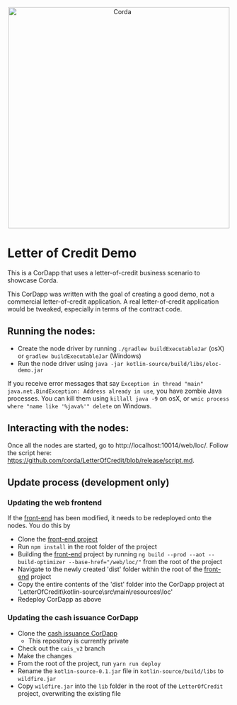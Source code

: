 <p align="center">
  <img src="https://www.corda.net/wp-content/uploads/2016/11/fg005_corda_b.png" alt="Corda" width="500">
</p>

# Letter of Credit Demo

This is a CorDapp that uses a letter-of-credit business scenario to showcase Corda.

This CorDapp was written with the goal of creating a good demo, not a commercial letter-of-credit application. A real 
letter-of-credit application would be tweaked, especially in terms of the contract code.

## Running the nodes:

* Create the node driver by running `./gradlew buildExecutableJar` (osX) or `gradlew buildExecutableJar` (Windows)
* Run the node driver using `java -jar kotlin-source/build/libs/eloc-demo.jar`

If you receive error messages that say `Exception in thread "main" java.net.BindException: Address already in use`, you have zombie Java processes. You can kill them using `killall java -9` on osX, or `wmic process where "name like '%java%'" delete` on Windows.

## Interacting with the nodes:

Once all the nodes are started, go to http://localhost:10014/web/loc/. Follow the script here: 
https://github.com/corda/LetterOfCredit/blob/release/script.md.

## Update process (development only)

### Updating the web frontend

If the [front-end](https://github.com/corda/LetterOfCreditWeb) has been modified, it needs to be redeployed onto the nodes. You do this by

* Clone the [front-end project](https://github.com/corda/LetterOfCreditWeb)
* Run `npm install` in the root folder of the project
* Building the [front-end](https://github.com/corda/LetterOfCreditWeb) project by running `ng build --prod --aot --build-optimizer --base-href="/web/loc/"` from the root of the project
* Navigate to the newly created 'dist' folder within the root of the [front-end](https://github.com/corda/LetterOfCreditWeb) project
* Copy the entire contents of the 'dist' folder into the CorDapp project at 'LetterOfCredit\kotlin-source\src\main\resources\loc'
* Redeploy CorDapp as above

### Updating the cash issuance CorDapp

* Clone the [cash issuance CorDapp](https://bitbucket.org/R3-CEV/wildfire)
  * This repository is currently private
* Check out the `cais_v2` branch
* Make the changes
* From the root of the project, run `yarn run deploy`
* Rename the `kotlin-source-0.1.jar` file in `kotlin-source/build/libs` to `wildfire.jar`
* Copy `wildfire.jar` into the `lib` folder in the root of the `LetterOfCredit` project, overwriting the existing file

